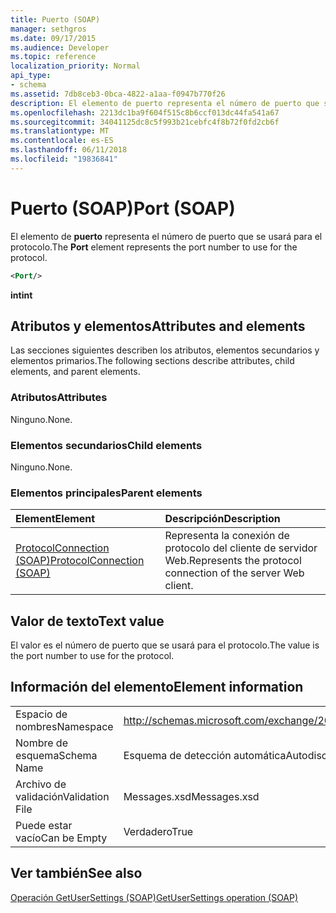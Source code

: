 ```yaml
---
title: Puerto (SOAP)
manager: sethgros
ms.date: 09/17/2015
ms.audience: Developer
ms.topic: reference
localization_priority: Normal
api_type:
- schema
ms.assetid: 7db8ceb3-0bca-4822-a1aa-f0947b770f26
description: El elemento de puerto representa el número de puerto que se usará para el protocolo.
ms.openlocfilehash: 2213dc1ba9f604f515c8b6ccf013dc44fa541a67
ms.sourcegitcommit: 34041125dc8c5f993b21cebfc4f8b72f0fd2cb6f
ms.translationtype: MT
ms.contentlocale: es-ES
ms.lasthandoff: 06/11/2018
ms.locfileid: "19836841"
---
```

# <a name="port-soap"></a><span data-ttu-id="4f8bc-103">Puerto (SOAP)</span><span class="sxs-lookup"><span data-stu-id="4f8bc-103">Port (SOAP)</span></span>

<span data-ttu-id="4f8bc-104">El elemento de **puerto** representa el número de puerto que se usará para el protocolo.</span><span class="sxs-lookup"><span data-stu-id="4f8bc-104">The **Port** element represents the port number to use for the protocol.</span></span> 
  
```XML
<Port/>
```

 <span data-ttu-id="4f8bc-105">**int**</span><span class="sxs-lookup"><span data-stu-id="4f8bc-105">**int**</span></span>
## <a name="attributes-and-elements"></a><span data-ttu-id="4f8bc-106">Atributos y elementos</span><span class="sxs-lookup"><span data-stu-id="4f8bc-106">Attributes and elements</span></span>

<span data-ttu-id="4f8bc-107">Las secciones siguientes describen los atributos, elementos secundarios y elementos primarios.</span><span class="sxs-lookup"><span data-stu-id="4f8bc-107">The following sections describe attributes, child elements, and parent elements.</span></span>
  
### <a name="attributes"></a><span data-ttu-id="4f8bc-108">Atributos</span><span class="sxs-lookup"><span data-stu-id="4f8bc-108">Attributes</span></span>

<span data-ttu-id="4f8bc-109">Ninguno.</span><span class="sxs-lookup"><span data-stu-id="4f8bc-109">None.</span></span>
  
### <a name="child-elements"></a><span data-ttu-id="4f8bc-110">Elementos secundarios</span><span class="sxs-lookup"><span data-stu-id="4f8bc-110">Child elements</span></span>

<span data-ttu-id="4f8bc-111">Ninguno.</span><span class="sxs-lookup"><span data-stu-id="4f8bc-111">None.</span></span>
  
### <a name="parent-elements"></a><span data-ttu-id="4f8bc-112">Elementos principales</span><span class="sxs-lookup"><span data-stu-id="4f8bc-112">Parent elements</span></span>

|<span data-ttu-id="4f8bc-113">**Element**</span><span class="sxs-lookup"><span data-stu-id="4f8bc-113">**Element**</span></span>|<span data-ttu-id="4f8bc-114">**Descripción**</span><span class="sxs-lookup"><span data-stu-id="4f8bc-114">**Description**</span></span>|
|:-----|:-----|
|[<span data-ttu-id="4f8bc-115">ProtocolConnection (SOAP)</span><span class="sxs-lookup"><span data-stu-id="4f8bc-115">ProtocolConnection (SOAP)</span></span>](protocolconnection-soap.md) <br/> |<span data-ttu-id="4f8bc-116">Representa la conexión de protocolo del cliente de servidor Web.</span><span class="sxs-lookup"><span data-stu-id="4f8bc-116">Represents the protocol connection of the server Web client.</span></span>  <br/> |
   
## <a name="text-value"></a><span data-ttu-id="4f8bc-117">Valor de texto</span><span class="sxs-lookup"><span data-stu-id="4f8bc-117">Text value</span></span>

<span data-ttu-id="4f8bc-118">El valor es el número de puerto que se usará para el protocolo.</span><span class="sxs-lookup"><span data-stu-id="4f8bc-118">The value is the port number to use for the protocol.</span></span>
  
## <a name="element-information"></a><span data-ttu-id="4f8bc-119">Información del elemento</span><span class="sxs-lookup"><span data-stu-id="4f8bc-119">Element information</span></span>

|||
|:-----|:-----|
|<span data-ttu-id="4f8bc-120">Espacio de nombres</span><span class="sxs-lookup"><span data-stu-id="4f8bc-120">Namespace</span></span>  <br/> |http://schemas.microsoft.com/exchange/2010/Autodiscover  <br/> |
|<span data-ttu-id="4f8bc-121">Nombre de esquema</span><span class="sxs-lookup"><span data-stu-id="4f8bc-121">Schema Name</span></span>  <br/> |<span data-ttu-id="4f8bc-122">Esquema de detección automática</span><span class="sxs-lookup"><span data-stu-id="4f8bc-122">Autodiscover schema</span></span>  <br/> |
|<span data-ttu-id="4f8bc-123">Archivo de validación</span><span class="sxs-lookup"><span data-stu-id="4f8bc-123">Validation File</span></span>  <br/> |<span data-ttu-id="4f8bc-124">Messages.xsd</span><span class="sxs-lookup"><span data-stu-id="4f8bc-124">Messages.xsd</span></span>  <br/> |
|<span data-ttu-id="4f8bc-125">Puede estar vacío</span><span class="sxs-lookup"><span data-stu-id="4f8bc-125">Can be Empty</span></span>  <br/> |<span data-ttu-id="4f8bc-126">Verdadero</span><span class="sxs-lookup"><span data-stu-id="4f8bc-126">True</span></span>  <br/> |
   
## <a name="see-also"></a><span data-ttu-id="4f8bc-127">Ver también</span><span class="sxs-lookup"><span data-stu-id="4f8bc-127">See also</span></span>



[<span data-ttu-id="4f8bc-128">Operación GetUserSettings (SOAP)</span><span class="sxs-lookup"><span data-stu-id="4f8bc-128">GetUserSettings operation (SOAP)</span></span>](getusersettings-operation-soap.md)

